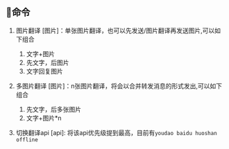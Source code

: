 ## 🎉命令

1. 图片翻译 [图片]：单张图片翻译，也可以先发送/图片翻译再发送图片,可以如下组合

    1. 文字+图片
    2. 先文字，后图片
    3. 文字回复图片

2. 多图片翻译 [图片]：n张图片翻译，将会以合并转发消息的形式发出,可以如下组合

    1. 先文字，后多张图片 
    2. 文字+图片*n

3. 切换翻译api [api]: 将该api优先级提到最高，目前有`youdao baidu huoshan offline`